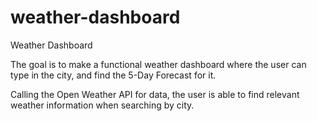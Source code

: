 # weather-dashboard
Weather Dashboard

The goal is to make a functional weather dashboard where the user can type in the city, and find the 5-Day Forecast for it.

Calling the Open Weather API for data, the user is able to find relevant weather information when searching by city.
